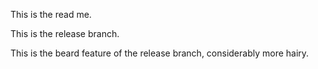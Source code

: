 This is the read me.

This is the release branch.

This is the beard feature of the release branch, considerably more hairy.